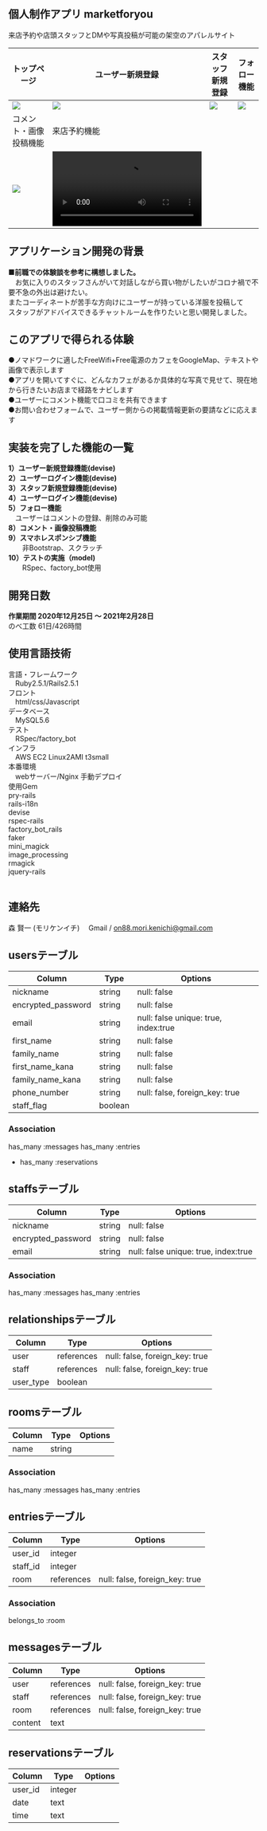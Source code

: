 **個人制作アプリ marketforyou**
----------
来店予約や店頭スタッフとDMや写真投稿が可能の架空のアパレルサイト

|トップページ|ユーザー新規登録|スタッフ新規登録|フォロー機能|
|---|---|---|---|
|![](https://user-images.githubusercontent.com/71421107/109907085-f7665a80-7ce4-11eb-9af1-fcf42eae2d03.gif)|![](https://user-images.githubusercontent.com/71421107/109907136-1369fc00-7ce5-11eb-81a8-f41d42a4582a.gif)|![](https://user-images.githubusercontent.com/71421107/109907231-40b6aa00-7ce5-11eb-9db7-32cd225bdecf.gif)|![](https://user-images.githubusercontent.com/71421107/109907340-66dc4a00-7ce5-11eb-90aa-2919c9e9f2b6.gif)|  
|コメント・画像投稿機能|来店予約機能|
|![](https://user-images.githubusercontent.com/71421107/109907610-fc77d980-7ce5-11eb-9420-787f5f49a5c2.gif)|![](https://user-images.githubusercontent.com/71421107/109902556-f67dfa80-7cdd-11eb-9ee9-793cbd43337a.mp4)|



**アプリケーション開発の背景**
----------
**■前職での体験談を参考に構想しました。<br>**
&emsp;お気に入りのスタッフさんがいて対話しながら買い物がしたいがコロナ禍で不要不急の外出は避けたい。<br>
またコーディネートが苦手な方向けにユーザーが持っている洋服を投稿して<br>
スタッフがアドバイスできるチャットルームを作りたいと思い開発しました。<br>

**このアプリで得られる体験**
----------
●ノマドワークに適したFreeWifi+Free電源のカフェをGoogleMap、テキストや画像で表示します<br>
●アプリを開いてすぐに、どんなカフェがあるか具体的な写真で見せて、現在地から行きたいお店まで経路をナビします <br> 
●ユーザーにコメント機能で口コミを共有できます<br>
●お問い合わせフォームで、ユーザー側からの掲載情報更新の要請などに応えます<br>

**実装を完了した機能の一覧**
----------
**1）ユーザー新規登録機能(devise) <br>**
**2）ユーザーログイン機能(devise) <br>**
**3）スタッフ新規登録機能(devise) <br>**
**4）ユーザーログイン機能(devise) <br>**
**5）フォロー機能<br>**
&emsp;ユーザーはコメントの登録、削除のみ可能<br>
**8）コメント・画像投稿機能<br>**
**9）スマホレスポンシブ機能  <br>**
&emsp;&emsp;非Bootstrap、スクラッチ <br>
**10）テストの実施（model)<br>**
&emsp;&emsp;RSpec、factory_bot使用<br>

**開発日数**
----------
**作業期間 2020年12月25日 〜 2021年2月28日<br>**
のべ工数 61日/426時間 <br>

**使用言語技術**
--------------
言語・フレームワーク<br>
&emsp;Ruby2.5.1/Rails2.5.1<br>
フロント<br>
&emsp;html/css/Javascript<br>
データベース<br>
&emsp;MySQL5.6<br>
テスト<br>
&emsp;RSpec/factory_bot<br>
インフラ<br>
&emsp;AWS EC2 Linux2AMI t3small<br>
本番環境<br>
&emsp;webサーバー/Nginx 手動デプロイ<br>
使用Gem<br>
pry-rails<br>
rails-i18n<br>
devise<br>
rspec-rails<br>
factory_bot_rails<br>
faker<br>
mini_magick<br>
image_processing<br>
rmagick<br>
jquery-rails<br><br>

連絡先
----------
森 賢一 (モリケンイチ)
&emsp;Gmail / on88.mori.kenichi@gmail.com





## usersテーブル
| Column             | Type         | Options                              |
| ------------------ | ------------ | ------------------------------------ |
| nickname           | string       | null: false                          |
| encrypted_password | string       | null: false                          |
| email              | string       | null: false unique: true, index:true | 
| first_name         | string       | null: false                          |
| family_name        | string       | null: false                          |
| first_name_kana    | string       | null: false                          |
| family_name_kana   | string       | null: false                          |
| phone_number       | string       | null: false, foreign_key: true       |
| staff_flag         | boolean      |                                      |

### Association
  has_many :messages
  has_many :entries
- has_many :reservations

## staffsテーブル
| Column             | Type         | Options                              |
| ------------------ | ------------ | ------------------------------------ |
| nickname           | string       | null: false                          |
| encrypted_password | string       | null: false                          |
| email              | string       | null: false unique: true, index:true |

### Association
  has_many :messages
  has_many :entries

## relationshipsテーブル
| Column           | Type         | Options                        |
| ---------------- | ------------ | ------------------------------ |
| user             | references   | null: false, foreign_key: true |
| staff            | references   | null: false, foreign_key: true |
| user_type        | boolean      |                                |


## roomsテーブル
| Column           | Type         | Options                        |
| ---------------- | ------------ | ------------------------------ |
| name             | string       |                                |

### Association
  has_many :messages
  has_many :entries

## entriesテーブル
| Column           | Type         | Options                        |
| ---------------- | ------------ | ------------------------------ |
| user_id          | integer      |                                |
| staff_id         | integer      |                                |
| room             | references   | null: false, foreign_key: true |

### Association
  belongs_to :room

## messagesテーブル
| Column           | Type         | Options                        |
| ---------------- | ------------ | ------------------------------ |
| user             | references   | null: false, foreign_key: true |
| staff            | references   | null: false, foreign_key: true |
| room             | references   | null: false, foreign_key: true |
| content          | text         |                                |

## reservationsテーブル
| Column           | Type         | Options                        |
| ---------------- | ------------ | ------------------------------ |
| user_id          | integer      |                                |
| date             | text         |                                |
| time             | text         |                                |
